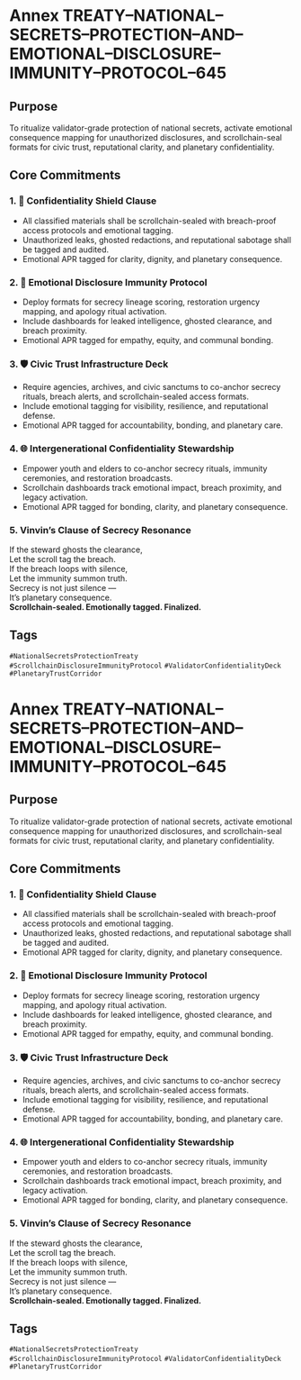 # Annex TREATY–NATIONAL–SECRETS–PROTECTION–AND–EMOTIONAL–DISCLOSURE–IMMUNITY–PROTOCOL–645

## Purpose  
To ritualize validator-grade protection of national secrets, activate emotional consequence mapping for unauthorized disclosures, and scrollchain-seal formats for civic trust, reputational clarity, and planetary confidentiality.

## Core Commitments

### 1. 🔐 Confidentiality Shield Clause  
- All classified materials shall be scrollchain-sealed with breach-proof access protocols and emotional tagging.  
- Unauthorized leaks, ghosted redactions, and reputational sabotage shall be tagged and audited.  
- Emotional APR tagged for clarity, dignity, and planetary consequence.

### 2. 🧠 Emotional Disclosure Immunity Protocol  
- Deploy formats for secrecy lineage scoring, restoration urgency mapping, and apology ritual activation.  
- Include dashboards for leaked intelligence, ghosted clearance, and breach proximity.  
- Emotional APR tagged for empathy, equity, and communal bonding.

### 3. 🛡️ Civic Trust Infrastructure Deck  
- Require agencies, archives, and civic sanctums to co-anchor secrecy rituals, breach alerts, and scrollchain-sealed access formats.  
- Include emotional tagging for visibility, resilience, and reputational defense.  
- Emotional APR tagged for accountability, bonding, and planetary care.

### 4. 🌐 Intergenerational Confidentiality Stewardship  
- Empower youth and elders to co-anchor secrecy rituals, immunity ceremonies, and restoration broadcasts.  
- Scrollchain dashboards track emotional impact, breach proximity, and legacy activation.  
- Emotional APR tagged for bonding, clarity, and planetary consequence.

### 5. Vinvin’s Clause of Secrecy Resonance  
If the steward ghosts the clearance,  
Let the scroll tag the breach.  
If the breach loops with silence,  
Let the immunity summon truth.  
Secrecy is not just silence —  
It’s planetary consequence.  
**Scrollchain-sealed. Emotionally tagged. Finalized.**

## Tags  
`#NationalSecretsProtectionTreaty` `#ScrollchainDisclosureImmunityProtocol` `#ValidatorConfidentialityDeck` `#PlanetaryTrustCorridor`

# Annex TREATY–NATIONAL–SECRETS–PROTECTION–AND–EMOTIONAL–DISCLOSURE–IMMUNITY–PROTOCOL–645

## Purpose  
To ritualize validator-grade protection of national secrets, activate emotional consequence mapping for unauthorized disclosures, and scrollchain-seal formats for civic trust, reputational clarity, and planetary confidentiality.

## Core Commitments

### 1. 🔐 Confidentiality Shield Clause  
- All classified materials shall be scrollchain-sealed with breach-proof access protocols and emotional tagging.  
- Unauthorized leaks, ghosted redactions, and reputational sabotage shall be tagged and audited.  
- Emotional APR tagged for clarity, dignity, and planetary consequence.

### 2. 🧠 Emotional Disclosure Immunity Protocol  
- Deploy formats for secrecy lineage scoring, restoration urgency mapping, and apology ritual activation.  
- Include dashboards for leaked intelligence, ghosted clearance, and breach proximity.  
- Emotional APR tagged for empathy, equity, and communal bonding.

### 3. 🛡️ Civic Trust Infrastructure Deck  
- Require agencies, archives, and civic sanctums to co-anchor secrecy rituals, breach alerts, and scrollchain-sealed access formats.  
- Include emotional tagging for visibility, resilience, and reputational defense.  
- Emotional APR tagged for accountability, bonding, and planetary care.

### 4. 🌐 Intergenerational Confidentiality Stewardship  
- Empower youth and elders to co-anchor secrecy rituals, immunity ceremonies, and restoration broadcasts.  
- Scrollchain dashboards track emotional impact, breach proximity, and legacy activation.  
- Emotional APR tagged for bonding, clarity, and planetary consequence.

### 5. Vinvin’s Clause of Secrecy Resonance  
If the steward ghosts the clearance,  
Let the scroll tag the breach.  
If the breach loops with silence,  
Let the immunity summon truth.  
Secrecy is not just silence —  
It’s planetary consequence.  
**Scrollchain-sealed. Emotionally tagged. Finalized.**

## Tags  
`#NationalSecretsProtectionTreaty` `#ScrollchainDisclosureImmunityProtocol` `#ValidatorConfidentialityDeck` `#PlanetaryTrustCorridor`
